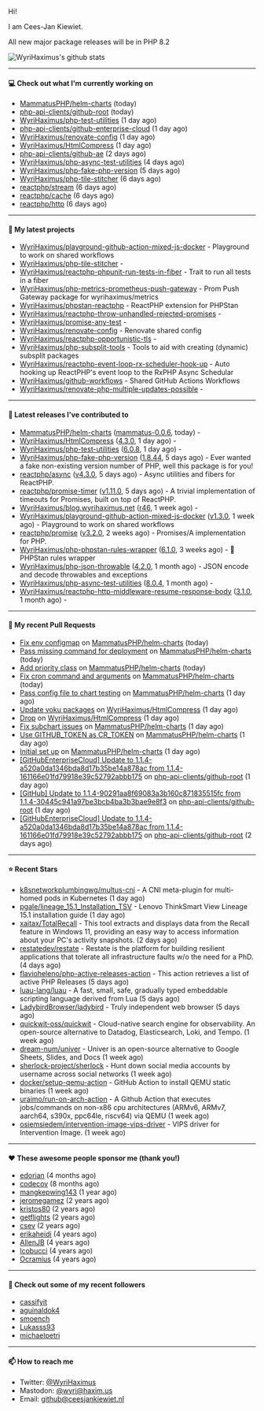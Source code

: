 Hi!

I am Cees-Jan Kiewiet.

All new major package releases will be in PHP 8.2

![WyriHaximus's github stats](https://github-readme-stats.vercel.app/api?username=WyriHaximus&show_icons=true)

---

#### 💻 Check out what I'm currently working on

- [MammatusPHP/helm-charts](https://github.com/MammatusPHP/helm-charts) (today)
- [php-api-clients/github-root](https://github.com/php-api-clients/github-root) (today)
- [WyriHaximus/php-test-utilities](https://github.com/WyriHaximus/php-test-utilities) (1 day ago)
- [php-api-clients/github-enterprise-cloud](https://github.com/php-api-clients/github-enterprise-cloud) (1 day ago)
- [WyriHaximus/renovate-config](https://github.com/WyriHaximus/renovate-config) (1 day ago)
- [WyriHaximus/HtmlCompress](https://github.com/WyriHaximus/HtmlCompress) (1 day ago)
- [php-api-clients/github-ae](https://github.com/php-api-clients/github-ae) (2 days ago)
- [WyriHaximus/php-async-test-utilities](https://github.com/WyriHaximus/php-async-test-utilities) (4 days ago)
- [WyriHaximus/php-fake-php-version](https://github.com/WyriHaximus/php-fake-php-version) (5 days ago)
- [WyriHaximus/php-tile-stitcher](https://github.com/WyriHaximus/php-tile-stitcher) (6 days ago)
- [reactphp/stream](https://github.com/reactphp/stream) (6 days ago)
- [reactphp/cache](https://github.com/reactphp/cache) (6 days ago)
- [reactphp/http](https://github.com/reactphp/http) (6 days ago)

---

#### 🌱 My latest projects

- [WyriHaximus/playground-github-action-mixed-js-docker](https://github.com/WyriHaximus/playground-github-action-mixed-js-docker) - Playground to work on shared workflows
- [WyriHaximus/php-tile-stitcher](https://github.com/WyriHaximus/php-tile-stitcher) - 
- [WyriHaximus/reactphp-phpunit-run-tests-in-fiber](https://github.com/WyriHaximus/reactphp-phpunit-run-tests-in-fiber) - Trait to run all tests in a fiber
- [WyriHaximus/php-metrics-prometheus-push-gateway](https://github.com/WyriHaximus/php-metrics-prometheus-push-gateway) - Prom Push Gateway package for wyrihaximus/metrics
- [WyriHaximus/phpstan-reactphp](https://github.com/WyriHaximus/phpstan-reactphp) - ReactPHP extension for PHPStan
- [WyriHaximus/reactphp-throw-unhandled-rejected-promises](https://github.com/WyriHaximus/reactphp-throw-unhandled-rejected-promises) - 
- [WyriHaximus/promise-any-test](https://github.com/WyriHaximus/promise-any-test) - 
- [WyriHaximus/renovate-config](https://github.com/WyriHaximus/renovate-config) - Renovate shared config
- [WyriHaximus/reactphp-opportunistic-tls](https://github.com/WyriHaximus/reactphp-opportunistic-tls) - 
- [WyriHaximus/php-subsplit-tools](https://github.com/WyriHaximus/php-subsplit-tools) - Tools to aid with creating (dynamic) subsplit packages
- [WyriHaximus/reactphp-event-loop-rx-scheduler-hook-up](https://github.com/WyriHaximus/reactphp-event-loop-rx-scheduler-hook-up) - Auto hooking up ReactPHP&#39;s event loop to the RxPHP Async Schedular
- [WyriHaximus/github-workflows](https://github.com/WyriHaximus/github-workflows) - Shared GitHub Actions Workflows
- [WyriHaximus/renovate-php-multiple-updates-possible](https://github.com/WyriHaximus/renovate-php-multiple-updates-possible) - 

---

#### 🔭 Latest releases I've contributed to

- [MammatusPHP/helm-charts](https://github.com/MammatusPHP/helm-charts) ([mammatus-0.0.6](https://github.com/MammatusPHP/helm-charts/releases/tag/mammatus-0.0.6), today) - 
- [WyriHaximus/HtmlCompress](https://github.com/WyriHaximus/HtmlCompress) ([4.3.0](https://github.com/WyriHaximus/HtmlCompress/releases/tag/4.3.0), 1 day ago) - 
- [WyriHaximus/php-test-utilities](https://github.com/WyriHaximus/php-test-utilities) ([6.0.8](https://github.com/WyriHaximus/php-test-utilities/releases/tag/6.0.8), 1 day ago) - 
- [WyriHaximus/php-fake-php-version](https://github.com/WyriHaximus/php-fake-php-version) ([1.8.44](https://github.com/WyriHaximus/php-fake-php-version/releases/tag/1.8.44), 5 days ago) - Ever wanted a fake non-existing version number of PHP, well this package is for you!
- [reactphp/async](https://github.com/reactphp/async) ([v4.3.0](https://github.com/reactphp/async/releases/tag/v4.3.0), 5 days ago) - Async utilities and fibers for ReactPHP.
- [reactphp/promise-timer](https://github.com/reactphp/promise-timer) ([v1.11.0](https://github.com/reactphp/promise-timer/releases/tag/v1.11.0), 5 days ago) - A trivial implementation of timeouts for Promises, built on top of ReactPHP.
- [WyriHaximus/blog.wyrihaximus.net](https://github.com/WyriHaximus/blog.wyrihaximus.net) ([r46](https://github.com/WyriHaximus/blog.wyrihaximus.net/releases/tag/r46), 1 week ago) - 
- [WyriHaximus/playground-github-action-mixed-js-docker](https://github.com/WyriHaximus/playground-github-action-mixed-js-docker) ([v1.3.0](https://github.com/WyriHaximus/playground-github-action-mixed-js-docker/releases/tag/v1.3.0), 1 week ago) - Playground to work on shared workflows
- [reactphp/promise](https://github.com/reactphp/promise) ([v3.2.0](https://github.com/reactphp/promise/releases/tag/v3.2.0), 2 weeks ago) - Promises/A implementation for PHP.
- [WyriHaximus/php-phpstan-rules-wrapper](https://github.com/WyriHaximus/php-phpstan-rules-wrapper) ([6.1.0](https://github.com/WyriHaximus/php-phpstan-rules-wrapper/releases/tag/6.1.0), 3 weeks ago) - 🌯 PHPStan rules wrapper
- [WyriHaximus/php-json-throwable](https://github.com/WyriHaximus/php-json-throwable) ([4.2.0](https://github.com/WyriHaximus/php-json-throwable/releases/tag/4.2.0), 1 month ago) - JSON encode and decode throwables and exceptions
- [WyriHaximus/php-async-test-utilities](https://github.com/WyriHaximus/php-async-test-utilities) ([8.0.4](https://github.com/WyriHaximus/php-async-test-utilities/releases/tag/8.0.4), 1 month ago) - 
- [WyriHaximus/reactphp-http-middleware-resume-response-body](https://github.com/WyriHaximus/reactphp-http-middleware-resume-response-body) ([3.1.0](https://github.com/WyriHaximus/reactphp-http-middleware-resume-response-body/releases/tag/3.1.0), 1 month ago) - 

---

#### 🔨 My recent Pull Requests

- [Fix env configmap](https://github.com/MammatusPHP/helm-charts/pull/8) on [MammatusPHP/helm-charts](https://github.com/MammatusPHP/helm-charts) (today)
- [Pass missing command for deployment](https://github.com/MammatusPHP/helm-charts/pull/7) on [MammatusPHP/helm-charts](https://github.com/MammatusPHP/helm-charts) (today)
- [Add priority class](https://github.com/MammatusPHP/helm-charts/pull/6) on [MammatusPHP/helm-charts](https://github.com/MammatusPHP/helm-charts) (today)
- [Fix cron command and arguments](https://github.com/MammatusPHP/helm-charts/pull/5) on [MammatusPHP/helm-charts](https://github.com/MammatusPHP/helm-charts) (today)
- [Pass config file to chart testing](https://github.com/MammatusPHP/helm-charts/pull/4) on [MammatusPHP/helm-charts](https://github.com/MammatusPHP/helm-charts) (1 day ago)
- [Update voku packages](https://github.com/WyriHaximus/HtmlCompress/pull/176) on [WyriHaximus/HtmlCompress](https://github.com/WyriHaximus/HtmlCompress) (1 day ago)
- [Drop](https://github.com/WyriHaximus/HtmlCompress/pull/175) on [WyriHaximus/HtmlCompress](https://github.com/WyriHaximus/HtmlCompress) (1 day ago)
- [Fix subchart issues](https://github.com/MammatusPHP/helm-charts/pull/3) on [MammatusPHP/helm-charts](https://github.com/MammatusPHP/helm-charts) (1 day ago)
- [Use GITHUB_TOKEN as CR_TOKEN](https://github.com/MammatusPHP/helm-charts/pull/2) on [MammatusPHP/helm-charts](https://github.com/MammatusPHP/helm-charts) (1 day ago)
- [Initial set up](https://github.com/MammatusPHP/helm-charts/pull/1) on [MammatusPHP/helm-charts](https://github.com/MammatusPHP/helm-charts) (1 day ago)
- [[GitHubEnterpriseCloud] Update to 1.1.4-a520a0da1346bda8d17b35be14a878ac from 1.1.4-161166e01fd79918e39c52792abbb175](https://github.com/php-api-clients/github-root/pull/1202) on [php-api-clients/github-root](https://github.com/php-api-clients/github-root) (1 day ago)
- [[GitHub] Update to 1.1.4-90291aa8f69083a3b160c871835515fc from 1.1.4-30445c941a97be3bcb4ba3b3bae9e8f3](https://github.com/php-api-clients/github-root/pull/1201) on [php-api-clients/github-root](https://github.com/php-api-clients/github-root) (1 day ago)
- [[GitHubEnterpriseCloud] Update to 1.1.4-a520a0da1346bda8d17b35be14a878ac from 1.1.4-161166e01fd79918e39c52792abbb175](https://github.com/php-api-clients/github-root/pull/1200) on [php-api-clients/github-root](https://github.com/php-api-clients/github-root) (2 days ago)

---

#### ⭐ Recent Stars

- [k8snetworkplumbingwg/multus-cni](https://github.com/k8snetworkplumbingwg/multus-cni) - A CNI meta-plugin for multi-homed pods in Kubernetes (1 day ago)
- [pgale/lineage_15.1_Installation_TSV](https://github.com/pgale/lineage_15.1_Installation_TSV) - Lenovo ThinkSmart View Lineage 15.1 installation guide (1 day ago)
- [xaitax/TotalRecall](https://github.com/xaitax/TotalRecall) - This tool extracts and displays data from the Recall feature in Windows 11, providing an easy way to access information about your PC&#39;s activity snapshots. (2 days ago)
- [restatedev/restate](https://github.com/restatedev/restate) - Restate is the platform for building resilient applications that tolerate all infrastructure faults w/o the need for a PhD. (4 days ago)
- [flavioheleno/php-active-releases-action](https://github.com/flavioheleno/php-active-releases-action) - This action retrieves a list of active PHP Releases (5 days ago)
- [luau-lang/luau](https://github.com/luau-lang/luau) - A fast, small, safe, gradually typed embeddable scripting language derived from Lua (5 days ago)
- [LadybirdBrowser/ladybird](https://github.com/LadybirdBrowser/ladybird) - Truly independent web browser (5 days ago)
- [quickwit-oss/quickwit](https://github.com/quickwit-oss/quickwit) - Cloud-native search engine for observability. An open-source alternative to Datadog, Elasticsearch, Loki, and Tempo. (1 week ago)
- [dream-num/univer](https://github.com/dream-num/univer) - Univer is an open-source alternative to Google Sheets, Slides, and Docs (1 week ago)
- [sherlock-project/sherlock](https://github.com/sherlock-project/sherlock) - Hunt down social media accounts by username across social networks (1 week ago)
- [docker/setup-qemu-action](https://github.com/docker/setup-qemu-action) - GitHub Action to install QEMU static binaries (1 week ago)
- [uraimo/run-on-arch-action](https://github.com/uraimo/run-on-arch-action) - A Github Action that executes jobs/commands on non-x86 cpu architectures (ARMv6, ARMv7, aarch64, s390x, ppc64le, riscv64) via QEMU (1 week ago)
- [osiemsiedem/intervention-image-vips-driver](https://github.com/osiemsiedem/intervention-image-vips-driver) - VIPS driver for Intervention Image. (1 week ago)

---

#### ❤️ These awesome people sponsor me (thank you!)

- [edorian](https://github.com/edorian) (4 months ago)
- [codecov](https://github.com/codecov) (8 months ago)
- [mangkepwing143](https://github.com/mangkepwing143) (1 year ago)
- [jeromegamez](https://github.com/jeromegamez) (2 years ago)
- [kristos80](https://github.com/kristos80) (2 years ago)
- [getflights](https://github.com/getflights) (2 years ago)
- [csev](https://github.com/csev) (2 years ago)
- [erikaheidi](https://github.com/erikaheidi) (4 years ago)
- [AllenJB](https://github.com/AllenJB) (4 years ago)
- [lcobucci](https://github.com/lcobucci) (4 years ago)
- [Ocramius](https://github.com/Ocramius) (4 years ago)

---

#### 👯 Check out some of my recent followers

- [cassifyit](https://github.com/cassifyit)
- [aguinaldok4](https://github.com/aguinaldok4)
- [smoench](https://github.com/smoench)
- [Lukasss93](https://github.com/Lukasss93)
- [michaelpetri](https://github.com/michaelpetri)

---

#### 📫 How to reach me

- Twitter: [@WyriHaximus](https://twitter.com/WyriHaximus)
- Mastodon: [@wyri@haxim.us](https://toot-toot.wyrihaxim.us/@wyri)
- Email: [github@ceesjankiewiet.nl](mailto:github@ceesjankiewiet.nl)
